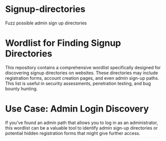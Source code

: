 # Signup-directories
Fuzz possible admin sign up directories


# Wordlist for Finding Signup Directories
This repository contains a comprehensive wordlist specifically designed for discovering signup directories on websites. These directories may include registration forms, account creation pages, and even admin sign-up paths. This list is useful in security assessments, penetration testing, and bug bounty hunting.

# Use Case: Admin Login Discovery
If you've found an admin path that allows you to log in as an administrator, this wordlist can be a valuable tool to identify admin sign-up directories or potential hidden registration forms that might give further access.

